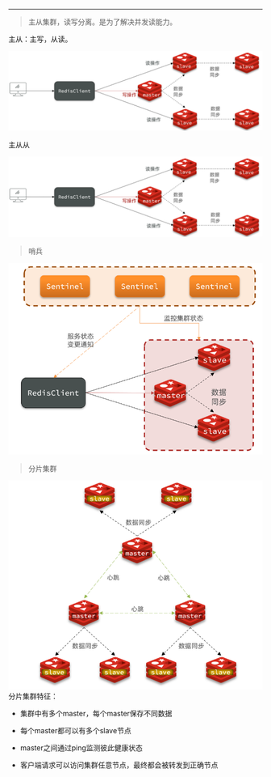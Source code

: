 
---

> 主从集群，读写分离。是为了解决并发读能力。

主从：主写，从读。

![alt text](../../images/image-164.png)

主从从

![alt text](../../images/image-163.png)

> 哨兵

![alt text](../../images/image-165.png)
> 分片集群


![alt text](../../images/image-162.png)
分片集群特征：

- 集群中有多个master，每个master保存不同数据

- 每个master都可以有多个slave节点

- master之间通过ping监测彼此健康状态

- 客户端请求可以访问集群任意节点，最终都会被转发到正确节点